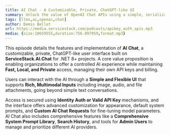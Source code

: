 ```yaml
---
title: AI Chat - A Customizable, Private, ChatGPT-like UI
summary: Unlock the value of OpenAI Chat APIs using a simple, serializable ChatCompletion DTO that works everywhere
tags: [llms,ai,openai,chat]
author: Demis Bellot
url: https://media.servicestack.com/podcasts/apikey_auth_apis.mp3
media: {size:10659555,duration:756.897959,format:mp3}
---
```


This episode details the features and implementation of **AI Chat**, a customizable, private, ChatGPT-like user 
interface built on **ServiceStack.AI.Chat** for .NET 8+ projects. A core value proposition is enabling 
organizations to offer a controlled AI experience while maintaining **Fast, Local, and Private** access, 
managing their own API keys and billing. 

Users can interact with the AI through a **Simple and Flexible UI** that supports **Rich, Multimodal Inputs** 
including image, audio, and file attachments, going beyond simple text conversations. 

Access is secured using **Identity Auth or Valid API Key** mechanisms, and the interface offers advanced 
customization for appearance, default system prompts, and **Custom AI Chat Requests** for fine-tuning model 
parameters. AI Chat also includes comprehensive features like a **Comprehensive System Prompt Library**, 
**Search History**, and tools for **Admin Users** to manage and prioritize different AI providers.